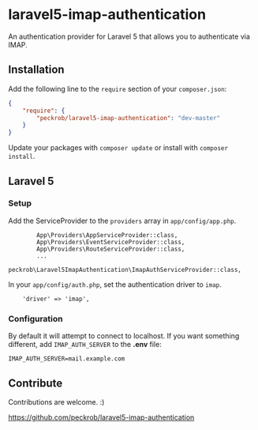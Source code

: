# laravel5-imap-authentication
An authentication provider for Laravel 5 that allows you to authenticate via IMAP.

## Installation

Add the following line to the `require` section of your `composer.json`:

```json
{
    "require": {
        "peckrob/laravel5-imap-authentication": "dev-master"
    }
}
```

Update your packages with ```composer update``` or install with ```composer install```.

## Laravel 5

### Setup

Add the ServiceProvider to the `providers` array in `app/config/app.php`.

```
        App\Providers\AppServiceProvider::class,
        App\Providers\EventServiceProvider::class,
        App\Providers\RouteServiceProvider::class,
        ...
        peckrob\Laravel5ImapAuthentication\ImapAuthServiceProvider::class,
```

In your `app/config/auth.php`, set the authentication driver to `imap`.

```
    'driver' => 'imap',
```

### Configuration

By default it will attempt to connect to localhost. If you want something different, add `IMAP_AUTH_SERVER` to the **.env** file:

```
IMAP_AUTH_SERVER=mail.example.com
```

## Contribute

Contributions are welcome. :)

https://github.com/peckrob/laravel5-imap-authentication